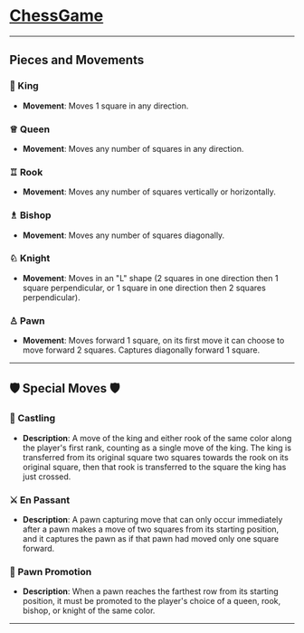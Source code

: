 # [ChessGame](https://3mptyspac3.github.io/ChessGame/)
 
---

##  Pieces and Movements 

### 👑 King
- **Movement**: Moves 1 square in any direction.

### ♕ Queen
- **Movement**: Moves any number of squares in any direction.

### ♖ Rook
- **Movement**: Moves any number of squares vertically or horizontally.

### ♗ Bishop
- **Movement**: Moves any number of squares diagonally.

### ♘ Knight
- **Movement**: Moves in an "L" shape (2 squares in one direction then 1 square perpendicular, or 1 square in one direction then 2 squares perpendicular).

### ♙ Pawn
- **Movement**: Moves forward 1 square, on its first move it can choose to move forward 2 squares. Captures diagonally forward 1 square.

---

## 🛡️ Special Moves 🛡️

### 🏰 Castling
- **Description**: A move of the king and either rook of the same color along the player's first rank, counting as a single move of the king. The king is transferred from its original square two squares towards the rook on its original square, then that rook is transferred to the square the king has just crossed.

### ⚔️ En Passant
- **Description**: A pawn capturing move that can only occur immediately after a pawn makes a move of two squares from its starting position, and it captures the pawn as if that pawn had moved only one square forward.

### 💸 Pawn Promotion
- **Description**: When a pawn reaches the farthest row from its starting position, it must be promoted to the player's choice of a queen, rook, bishop, or knight of the same color.

---

